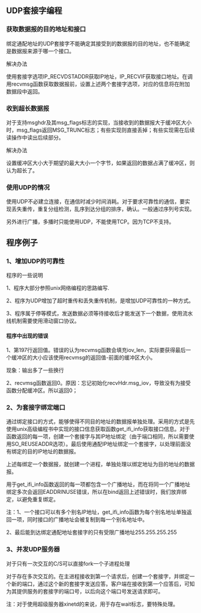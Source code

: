 ## UDP套接字编程

### 获取数据报的目的地址和接口

绑定通配地址的UDP套接字不能确定其接受到的数据报的目的地址，也不能确定是数据报来源于哪一个接口。

解决办法

使用套接字选项IP_RECVDSTADDR获取IP地址，IP_RECVIF获取接口地址。在调用recvmsg函数获取数据报前，设置上述两个套接字选项，对应的信息将在附加数据段中返回。

### 收到超长数据报

对于支持msghdr及其msg_flags标志的实现，当接收到的数据报大于缓冲区大小时，msg_flags返回MSG_TRUNC标志；有些实现则直接丢掉；有些实现需在后续读操作中读出后续部分。

解决办法

设置缓冲区大小大于期望的最大大小一个字节，如果返回的数据占满了缓冲区，则认为超长了。

### 使用UDP的情况

使用UDP不必建立连接，在通信时减少时间消耗。对于要求可靠性的通信，要实现丢失重传，重复分组检测，乱序到达分组的排序，确认。一般通过序列号实现。

另外进行广播，多播时只能使用UDP，不能使用TCP。因为TCP不支持。

## 程序例子

### 1、增加UDP的可靠性 

程序的一些说明

1、程序大部分参照unix网络编程的思路编写.

2、程序为UDP增加了超时重传和丢失重传机制，是增加UDP可靠性的一种方式。

3、程序属于停等模式，发送数据必须等待接收后才能发送下一个数据，使用流水线机制需要使用滑动窗口协议。

#### 程序中出现的错误

1、第197行返回值。错误的认为recvmsg函数会填充iov_len，实际要获得最后一个缓冲区的大小应该使用recvmsg的返回值-前面的缓冲区大小。

现象：输出多了一些换行


2、recvmsg函数返回0。原因：忘记初始化recvHdr.msg_iov，导致没有为接受函数分配缓冲区。所以返回0；

### 2、为套接字绑定端口

通过绑定接口的方式，能够使得不同目的地址的数据报单独处理。采用的方式是先使用unix高级编程书中实现的接口信息获取函数get_ifi_info获取接口信息。对于函数返回的每一项，创建一个套接字与其IP地址绑定（由于端口相同，所以需要使用SO_REUSEADDR选项）。最后使用通配IP地址绑定一个套接字，以处理前面没有绑定的目的IP地址的数据报。

上述每绑定一个数据报，就创建一个进程，单独处理以绑定地址为目的地址的数据报。

用于get_ifi_info函数返回的每一项都包含一个广播地址，而在将同一个广播地址绑定多次会返回EADDRINUSE错误，所以在bind返回上述错误时，我们放弃绑定，以避免重复绑定。

注：1、一个接口可以有多个别名IP地址，get_ifi_info函数为每个别名地址单独返回一项，同时接口的广播地址会被复制到每一个别名地址中。

2、最后能到达绑定通配地址套接字的只有受限广播地址255.255.255.255

### 3、并发UDP服务器

对于只有一次交互的C/S可以直接fork一个子进程处理

对于存在多次交互的。在主进程接收到第一个请求后，创建一个套接字，并绑定一个新的端口，通过这个新的套接字发送应答。客户端在接收到第一个应答后，可知为其提供服务的套接字的端口号，以后向这个端口号发送请求即可。

注：对于使用超级服务器xinetd的来说，用于存在wait标志，要特殊处理。
